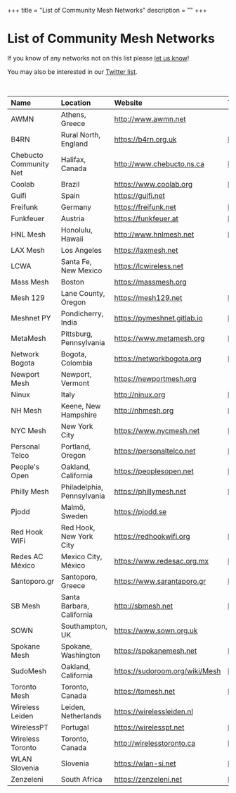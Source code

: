 +++
title = "List of Community Mesh Networks"
description = ""
+++

# List of Community Mesh Networks

If you know of any networks not on this list please <a href="https://keybase.io/team/meshcenter">let us know</a>!

You may also be interested in our [Twitter list](https://twitter.com/meshcenter/lists/community-mesh-networks).

<br />

| Name                   | Location                   | Website                          | Twitter                               |
| :--------------------- | :------------------------- | :------------------------------- | :------------------------------------ |
| AWMN                   | Athens, Greece             | <http://www.awmn.net>            | -                                     |
| B4RN                   | Rural North, England       | <https://b4rn.org.uk>            | <https://twitter.com/dig2agig>        |
| Chebucto Community Net | Halifax, Canada            | <http://www.chebucto.ns.ca>      | <https://twitter.com/chebuctocommnet> |
| Coolab                 | Brazil                     | <https://www.coolab.org>         | <https://twitter.com/coolabdiz>       |
| Guifi                  | Spain                      | <https://guifi.net>              | -                                     |
| Freifunk               | Germany                    | <https://freifunk.net>           | <https://twitter.com/freifunk>        |
| Funkfeuer              | Austria                    | <https://funkfeuer.at>           | <https://twitter.com/funkfeuer_at>    |
| HNL Mesh               | Honolulu, Hawaii           | <http://www.hnlmesh.net>         | <https://twitter.com/HNLMesh>         |
| LAX Mesh               | Los Angeles                | <https://laxmesh.net>            | -                                     |
| LCWA                   | Santa Fe, New Mexico       | <https://lcwireless.net>         | -                                     |
| Mass Mesh              | Boston                     | <https://massmesh.org>           | -                                     |
| Mesh 129               | Lane County, Oregon        | <https://mesh129.net>            | <https://twitter.com/mesh129net>      |
| Meshnet PY             | Pondicherry, India         | <https://pymeshnet.gitlab.io>    | <https://twitter.com/pymesh>          |
| MetaMesh               | Pittsburg, Pennsylvania    | <https://www.metamesh.org>       | <https://twitter.com/MetaMeshWC>      |
| Network Bogota         | Bogota, Colombia           | <https://networkbogota.org>      | <https://twitter.com/Network_Bogota>  |
| Newport Mesh           | Newport, Vermont           | <https://newportmesh.org>        | -                                     |
| Ninux                  | Italy                      | <http://ninux.org>               | <https://twitter.com/ninuxorg>        |
| NH Mesh                | Keene, New Hampshire       | <http://nhmesh.org>              | <https://twitter.com/nhmesh_org>      |
| NYC Mesh               | New York City              | <https://www.nycmesh.net>        | <https://twitter.com/nycmesh>         |
| Personal Telco         | Portland, Oregon           | <https://personaltelco.net>      | <https://twitter.com/personaltelco>   |
| People's Open          | Oakland, California        | <https://peoplesopen.net>        | <https://twitter.com/pplsopennet>     |
| Philly Mesh            | Philadelphia, Pennsylvania | <https://phillymesh.net>         | <https://twitter.com/phillymesh>      |
| Pjodd                  | Malmö, Sweden              | <https://pjodd.se>               | -                                     |
| Red Hook WiFi          | Red Hook, New York City    | <https://redhookwifi.org>        | <https://twitter.com/redhookwifi>     |
| Redes AC México        | Mexico City, México        | <https://www.redesac.org.mx>     | <https://twitter.com/redesac_mx>      |
| Santoporo.gr           | Santoporo, Greece          | <https://www.sarantaporo.gr>     | <https://twitter.com/Sarantaporogr>   |
| SB Mesh                | Santa Barbara, California  | <http://sbmesh.net>              | <https://twitter.com/sbmeshnet>       |
| SOWN                   | Southampton, UK            | <https://www.sown.org.uk>        | -                                     |
| Spokane Mesh           | Spokane, Washington        | <https://spokanemesh.net>        | <https://twitter.com/spokanemesh>     |
| SudoMesh               | Oakland, California        | <https://sudoroom.org/wiki/Mesh> | <https://twitter.com/sudomesh>        |
| Toronto Mesh           | Toronto, Canada            | <https://tomesh.net>             | <https://twitter.com/tomeshnet>       |
| Wireless Leiden        | Leiden, Netherlands        | <https://wirelessleiden.nl>      | -                                     |
| WirelessPT             | Portugal                   | <https://wirelesspt.net>         | <https://twitter.com/wirelesspt>      |
| Wireless Toronto       | Toronto, Canada            | <http://wirelesstoronto.ca>      | <https://twitter.com/wirelesstoronto> |
| WLAN Slovenia          | Slovenia                   | <https://wlan-si.net>            | <https://twitter.com/wlanslovenija>   |
| Zenzeleni              | South Africa               | <https://zenzeleni.net>          | <https://twitter.com/zenzeleninet>    |

